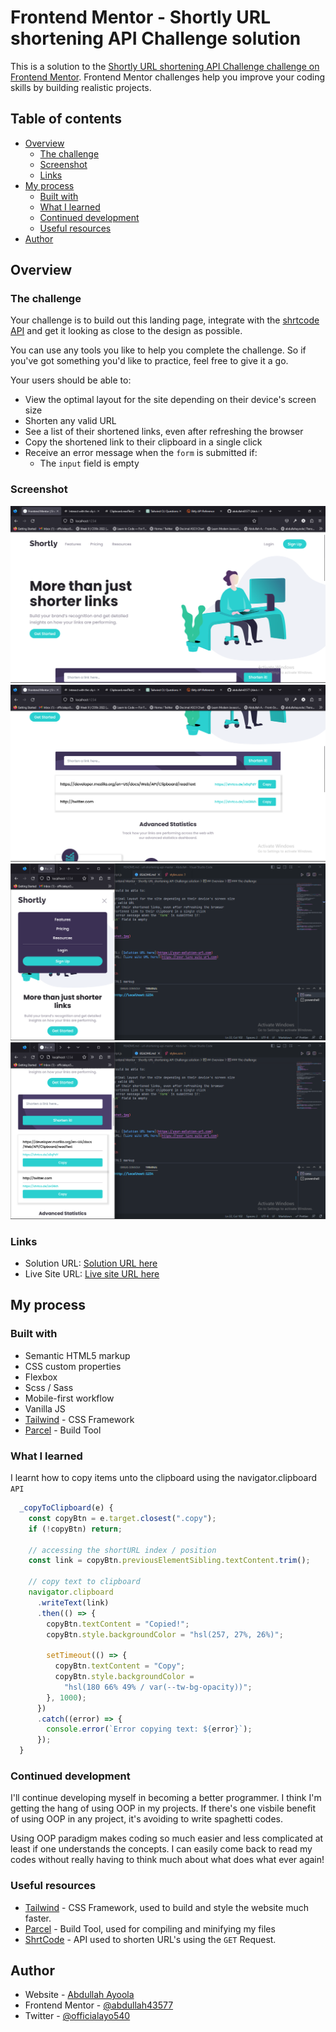 # Frontend Mentor - Shortly URL shortening API Challenge solution

This is a solution to the [Shortly URL shortening API Challenge challenge on Frontend Mentor](https://www.frontendmentor.io/challenges/url-shortening-api-landing-page-2ce3ob-G). Frontend Mentor challenges help you improve your coding skills by building realistic projects.

## Table of contents

- [Overview](#overview)
  - [The challenge](#the-challenge)
  - [Screenshot](#screenshot)
  - [Links](#links)
- [My process](#my-process)
  - [Built with](#built-with)
  - [What I learned](#what-i-learned)
  - [Continued development](#continued-development)
  - [Useful resources](#useful-resources)
- [Author](#author)

## Overview

### The challenge

Your challenge is to build out this landing page, integrate with the [shrtcode API](https://app.shrtco.de/) and get it looking as close to the design as possible.

You can use any tools you like to help you complete the challenge. So if you've got something you'd like to practice, feel free to give it a go.

Your users should be able to:

- View the optimal layout for the site depending on their device's screen size
- Shorten any valid URL
- See a list of their shortened links, even after refreshing the browser
- Copy the shortened link to their clipboard in a single click
- Receive an error message when the `form` is submitted if:
  - The `input` field is empty

### Screenshot

![](<./src//screenshots/Screenshot%20(138).png>)
![](<./src//screenshots/Screenshot%20(139).png>)
![](<./src//screenshots/Screenshot%20(140).png>)
![](<./src//screenshots/Screenshot%20(141).png>)

### Links

- Solution URL: [Solution URL here](https://www.frontendmentor.io/solutions/url-shortener-built-using-tailwind-vanilla-js-html-sass-parcel-niSwvRnJfo)
- Live Site URL: [Live site URL here](https://shortcutlify.netlify.app/)

## My process

### Built with

- Semantic HTML5 markup
- CSS custom properties
- Flexbox
- Scss / Sass
- Mobile-first workflow
- Vanilla JS
- [Tailwind](https://tailwindcss.com/docs/installation) - CSS Framework
- [Parcel](https://parceljs.org/) - Build Tool

### What I learned

I learnt how to copy items unto the clipboard using the navigator.clipboard `API`

```js
  _copyToClipboard(e) {
    const copyBtn = e.target.closest(".copy");
    if (!copyBtn) return;

    // accessing the shortURL index / position
    const link = copyBtn.previousElementSibling.textContent.trim();

    // copy text to clipboard
    navigator.clipboard
      .writeText(link)
      .then(() => {
        copyBtn.textContent = "Copied!";
        copyBtn.style.backgroundColor = "hsl(257, 27%, 26%)";

        setTimeout(() => {
          copyBtn.textContent = "Copy";
          copyBtn.style.backgroundColor =
            "hsl(180 66% 49% / var(--tw-bg-opacity))";
        }, 1000);
      })
      .catch((error) => {
        console.error(`Error copying text: ${error}`);
      });
  }
```

### Continued development

I'll continue developing myself in becoming a better programmer. I think I'm getting the hang of using OOP in my projects. If there's one visbile benefit of using OOP in any project, it's avoiding to write spaghetti codes.

Using OOP paradigm makes coding so much easier and less complicated at least if one understands the concepts.
I can easily come back to read my codes without really having to think much about what does what ever again!

### Useful resources

- [Tailwind](https://tailwindcss.com/docs/installation) - CSS Framework, used to build and style the website much faster.
- [Parcel](https://parceljs.org/) - Build Tool, used for compiling and minifying my files
- [ShrtCode](https://shrtco.de/) - API used to shorten URL's using the `GET` Request.

## Author

- Website - [Abdullah Ayoola](https://github.com/abdullah43577)
- Frontend Mentor - [@abdullah43577](https://www.frontendmentor.io/profile/abdullah43577)
- Twitter - [@officialayo540](https://twitter.com/officialayo540)
